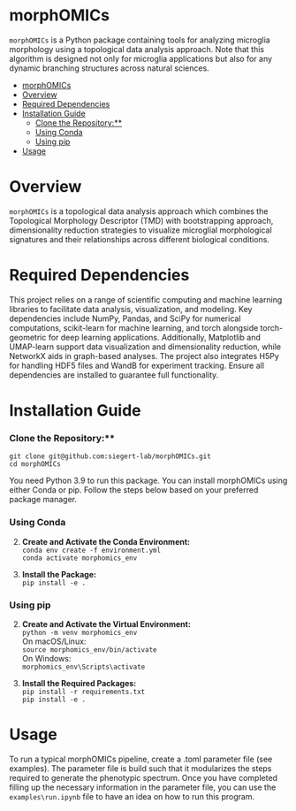 # morphOMICs

`morphOMICs` is a Python package containing tools for analyzing microglia morphology using a topological data analysis approach. Note that this algorithm is designed not only for microglia applications but also for any dynamic branching structures across natural sciences.

- [morphOMICs](#morphomics)
- [Overview](#overview)
- [Required Dependencies](#required-dependencies)
- [Installation Guide](#installation-guide)
    - [Clone the Repository:\*\*](#clone-the-repository)
    - [Using Conda](#using-conda)
    - [Using pip](#using-pip)
- [Usage](#usage)

# Overview
`morphOMICs` is a topological data analysis approach which combines the Topological Morphology Descriptor (TMD) with bootstrapping approach, dimensionality reduction strategies to visualize microglial morphological signatures and their relationships across different biological conditions.


# Required Dependencies

This project relies on a range of scientific computing and machine learning libraries to facilitate data analysis, visualization, and modeling. Key dependencies include NumPy, Pandas, and SciPy for numerical computations, scikit-learn for machine learning, and torch alongside torch-geometric for deep learning applications. Additionally, Matplotlib and UMAP-learn support data visualization and dimensionality reduction, while NetworkX aids in graph-based analyses. The project also integrates H5Py for handling HDF5 files and WandB for experiment tracking. Ensure all dependencies are installed to guarantee full functionality.

# Installation Guide

### Clone the Repository:**  
   `git clone git@github.com:siegert-lab/morphOMICs.git`  
   `cd morphOMICs`

You need Python 3.9 to run this package.
You can install morphOMICs using either Conda or pip. Follow the steps below based on your preferred package manager.

### Using Conda
2. **Create and Activate the Conda Environment:**  
   `conda env create -f environment.yml`  
   `conda activate morphomics_env`

3. **Install the Package:**  
   `pip install -e .`

### Using pip
2. **Create and Activate the Virtual Environment:**  
   `python -m venv morphomics_env`  
   On macOS/Linux:  
   `source morphomics_env/bin/activate`  
   On Windows:  
   `morphomics_env\Scripts\activate`

3. **Install the Required Packages:**  
   `pip install -r requirements.txt`  
   `pip install -e .`

# Usage
To run a typical morphOMICs pipeline, create a .toml parameter file (see examples).
The parameter file is build such that it modularizes the steps required to generate the phenotypic spectrum.
Once you have completed filling up the necessary information in the parameter file, you can use the `examples\run.ipynb` file to have an idea on how to run this program.
